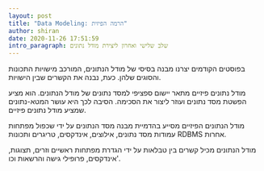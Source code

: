 ```yaml
---
layout: post
title: "Data Modeling: הרמה הפיזית"
author: shiran
date: 2020-11-26 17:51:59
intro_paragraph: שלב שלישי ואחרון ליצירת מודל נתונים
---
```


בפוסטים הקודמים יצרנו מבנה בסיסי של מודל הנתונים, המורכב מישויות התכונות והסוגים שלהן. כעת, נבנה את הקשרים שבין הישויות.

מודל נתונים פיזיים מתאר יישום ספציפי למסד נתונים של מודל הנתונים. 
הוא מציע הפשטת מסד נתונים ועוזר ליצור את הסכימה. הסיבה לכך היא עושר המטא-נתונים שמציע מודל נתונים פיזיים. 

מודל הנתונים הפיזיים מסייע בהדמיית מבנה מסד הנתונים על ידי שכפול מפתחות עמודות מסד נתונים, אילוצים, אינדקסים, טריגרים ותכונות RDBMS אחרות.

מודל הנתונים מכיל קשרים בין טבלאות על ידי הגדרת מפתחות ראשיים וזרים, תצוגות, אינדקסים, פרופילי גישה והרשאות וכו'.
